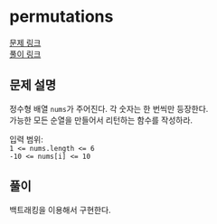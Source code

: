 # permutations
[문제 링크](https://leetcode.com/problems/permutations/ )  
[풀이 링크](permutations.py )  

## 문제 설명
정수형 배열 `nums`가 주어진다. 각 숫자는 한 번씩만 등장한다.  
가능한 모든 순열을 만들어서 리턴하는 함수를 작성하라.  

입력 범위:  
`1 <= nums.length <= 6`  
`-10 <= nums[i] <= 10`  

## 풀이  
백트래킹을 이용해서 구현한다.  
